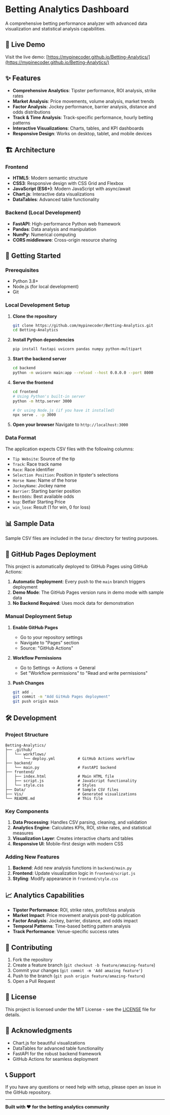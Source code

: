 # Betting Analytics Dashboard

A comprehensive betting performance analyzer with advanced data visualization and statistical analysis capabilities.

## 🎯 Live Demo

Visit the live demo: [https://mypinecoder.github.io/Betting-Analytics/](https://mypinecoder.github.io/Betting-Analytics/)

## ✨ Features

- **Comprehensive Analytics**: Tipster performance, ROI analysis, strike rates
- **Market Analysis**: Price movements, volume analysis, market trends
- **Factor Analysis**: Jockey performance, barrier analysis, distance and odds distributions
- **Track & Time Analysis**: Track-specific performance, hourly betting patterns
- **Interactive Visualizations**: Charts, tables, and KPI dashboards
- **Responsive Design**: Works on desktop, tablet, and mobile devices

## 🏗️ Architecture

### Frontend
- **HTML5**: Modern semantic structure
- **CSS3**: Responsive design with CSS Grid and Flexbox
- **JavaScript (ES6+)**: Modern JavaScript with async/await
- **Chart.js**: Interactive data visualizations
- **DataTables**: Advanced table functionality

### Backend (Local Development)
- **FastAPI**: High-performance Python web framework
- **Pandas**: Data analysis and manipulation
- **NumPy**: Numerical computing
- **CORS middleware**: Cross-origin resource sharing

## 🚀 Getting Started

### Prerequisites
- Python 3.8+
- Node.js (for local development)
- Git

### Local Development Setup

1. **Clone the repository**
   ```bash
   git clone https://github.com/mypinecoder/Betting-Analytics.git
   cd Betting-Analytics
   ```

2. **Install Python dependencies**
   ```bash
   pip install fastapi uvicorn pandas numpy python-multipart
   ```

3. **Start the backend server**
   ```bash
   cd backend
   python -m uvicorn main:app --reload --host 0.0.0.0 --port 8000
   ```

4. **Serve the frontend**
   ```bash
   cd frontend
   # Using Python's built-in server
   python -m http.server 3000
   
   # Or using Node.js (if you have it installed)
   npx serve . -p 3000
   ```

5. **Open your browser**
   Navigate to `http://localhost:3000`

### Data Format

The application expects CSV files with the following columns:
- `Tip Website`: Source of the tip
- `Track`: Race track name
- `Race`: Race identifier
- `Selection Position`: Position in tipster's selections
- `Horse Name`: Name of the horse
- `JockeyName`: Jockey name
- `Barrier`: Starting barrier position
- `BestOdds`: Best available odds
- `bsp`: Betfair Starting Price
- `win_lose`: Result (1 for win, 0 for loss)

## 📊 Sample Data

Sample CSV files are included in the `Data/` directory for testing purposes.

## 🚀 GitHub Pages Deployment

This project is automatically deployed to GitHub Pages using GitHub Actions:

1. **Automatic Deployment**: Every push to the `main` branch triggers deployment
2. **Demo Mode**: The GitHub Pages version runs in demo mode with sample data
3. **No Backend Required**: Uses mock data for demonstration

### Manual Deployment Setup

1. **Enable GitHub Pages**
   - Go to your repository settings
   - Navigate to "Pages" section
   - Source: "GitHub Actions"

2. **Workflow Permissions**
   - Go to Settings → Actions → General
   - Set "Workflow permissions" to "Read and write permissions"

3. **Push Changes**
   ```bash
   git add .
   git commit -m "Add GitHub Pages deployment"
   git push origin main
   ```

## 🛠️ Development

### Project Structure
```
Betting-Analytics/
├── .github/
│   └── workflows/
│       └── deploy.yml          # GitHub Actions workflow
├── backend/
│   └── main.py                 # FastAPI backend
├── frontend/
│   ├── index.html              # Main HTML file
│   ├── script.js               # JavaScript functionality
│   └── style.css               # Styles
├── Data/                       # Sample CSV files
├── Vis/                        # Generated visualizations
└── README.md                   # This file
```

### Key Components

1. **Data Processing**: Handles CSV parsing, cleaning, and validation
2. **Analytics Engine**: Calculates KPIs, ROI, strike rates, and statistical measures
3. **Visualization Layer**: Creates interactive charts and tables
4. **Responsive UI**: Mobile-first design with modern CSS

### Adding New Features

1. **Backend**: Add new analysis functions in `backend/main.py`
2. **Frontend**: Update visualization logic in `frontend/script.js`
3. **Styling**: Modify appearance in `frontend/style.css`

## 📈 Analytics Capabilities

- **Tipster Performance**: ROI, strike rates, profit/loss analysis
- **Market Impact**: Price movement analysis post-tip publication
- **Factor Analysis**: Jockey, barrier, distance, and odds impact
- **Temporal Patterns**: Time-based betting pattern analysis
- **Track Performance**: Venue-specific success rates

## 🤝 Contributing

1. Fork the repository
2. Create a feature branch (`git checkout -b feature/amazing-feature`)
3. Commit your changes (`git commit -m 'Add amazing feature'`)
4. Push to the branch (`git push origin feature/amazing-feature`)
5. Open a Pull Request

## 📄 License

This project is licensed under the MIT License - see the [LICENSE](LICENSE) file for details.

## 🙏 Acknowledgments

- Chart.js for beautiful visualizations
- DataTables for advanced table functionality
- FastAPI for the robust backend framework
- GitHub Actions for seamless deployment

## 📞 Support

If you have any questions or need help with setup, please open an issue in the GitHub repository.

---

**Built with ❤️ for the betting analytics community**

